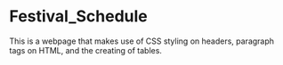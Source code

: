 # Festival_Schedule
This is a webpage that makes use of CSS styling on headers, paragraph tags on HTML, and the creating of tables.
